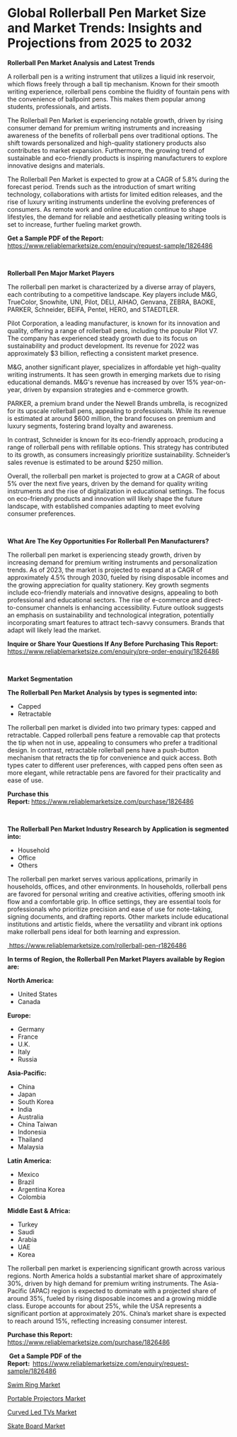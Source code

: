 <p><h1>Global Rollerball Pen Market Size and Market Trends: Insights and Projections from 2025 to 2032</h1></p><p><strong>Rollerball Pen Market Analysis and Latest Trends</strong></p>
<p><p>A rollerball pen is a writing instrument that utilizes a liquid ink reservoir, which flows freely through a ball tip mechanism. Known for their smooth writing experience, rollerball pens combine the fluidity of fountain pens with the convenience of ballpoint pens. This makes them popular among students, professionals, and artists.</p><p>The Rollerball Pen Market is experiencing notable growth, driven by rising consumer demand for premium writing instruments and increasing awareness of the benefits of rollerball pens over traditional options. The shift towards personalized and high-quality stationery products also contributes to market expansion. Furthermore, the growing trend of sustainable and eco-friendly products is inspiring manufacturers to explore innovative designs and materials.</p><p>The Rollerball Pen Market is expected to grow at a CAGR of 5.8% during the forecast period. Trends such as the introduction of smart writing technology, collaborations with artists for limited edition releases, and the rise of luxury writing instruments underline the evolving preferences of consumers. As remote work and online education continue to shape lifestyles, the demand for reliable and aesthetically pleasing writing tools is set to increase, further fueling market growth.</p></p>
<p><strong>Get a Sample PDF of the Report:&nbsp;</strong> <a href="https://www.reliablemarketsize.com/enquiry/request-sample/1826486?utm_campaign=1833&utm_medium=2&utm_source=Github&utm_content=ia&utm_term=04042025&utm_id=rollerball-pen">https://www.reliablemarketsize.com/enquiry/request-sample/1826486</a></p>
<p>&nbsp;</p>
<p><strong>Rollerball Pen Major Market Players</strong></p>
<p><p>The rollerball pen market is characterized by a diverse array of players, each contributing to a competitive landscape. Key players include M&G, TrueColor, Snowhite, UNI, Pilot, DELI, AIHAO, Genvana, ZEBRA, BAOKE, PARKER, Schneider, BEIFA, Pentel, HERO, and STAEDTLER.</p><p>Pilot Corporation, a leading manufacturer, is known for its innovation and quality, offering a range of rollerball pens, including the popular Pilot V7. The company has experienced steady growth due to its focus on sustainability and product development. Its revenue for 2022 was approximately $3 billion, reflecting a consistent market presence.</p><p>M&G, another significant player, specializes in affordable yet high-quality writing instruments. It has seen growth in emerging markets due to rising educational demands. M&G's revenue has increased by over 15% year-on-year, driven by expansion strategies and e-commerce growth.</p><p>PARKER, a premium brand under the Newell Brands umbrella, is recognized for its upscale rollerball pens, appealing to professionals. While its revenue is estimated at around $600 million, the brand focuses on premium and luxury segments, fostering brand loyalty and awareness.</p><p>In contrast, Schneider is known for its eco-friendly approach, producing a range of rollerball pens with refillable options. This strategy has contributed to its growth, as consumers increasingly prioritize sustainability. Schneider’s sales revenue is estimated to be around $250 million.</p><p>Overall, the rollerball pen market is projected to grow at a CAGR of about 5% over the next five years, driven by the demand for quality writing instruments and the rise of digitalization in educational settings. The focus on eco-friendly products and innovation will likely shape the future landscape, with established companies adapting to meet evolving consumer preferences.</p></p>
<p>&nbsp;</p>
<p><strong>What Are The Key Opportunities For Rollerball Pen Manufacturers?</strong></p>
<p><p>The rollerball pen market is experiencing steady growth, driven by increasing demand for premium writing instruments and personalization trends. As of 2023, the market is projected to expand at a CAGR of approximately 4.5% through 2030, fueled by rising disposable incomes and the growing appreciation for quality stationery. Key growth segments include eco-friendly materials and innovative designs, appealing to both professional and educational sectors. The rise of e-commerce and direct-to-consumer channels is enhancing accessibility. Future outlook suggests an emphasis on sustainability and technological integration, potentially incorporating smart features to attract tech-savvy consumers. Brands that adapt will likely lead the market.</p></p>
<p><strong>Inquire or Share Your Questions If Any Before Purchasing This Report:</strong> <a href="https://www.reliablemarketsize.com/enquiry/pre-order-enquiry/1826486?utm_campaign=1833&utm_medium=2&utm_source=Github&utm_content=ia&utm_term=04042025&utm_id=rollerball-pen">https://www.reliablemarketsize.com/enquiry/pre-order-enquiry/1826486</a></p>
<p>&nbsp;</p>
<p><strong>Market Segmentation</strong></p>
<p><strong>The Rollerball Pen Market Analysis by types is segmented into:</strong></p>
<p><ul><li>Capped</li><li>Retractable</li></ul></p>
<p><p>The rollerball pen market is divided into two primary types: capped and retractable. Capped rollerball pens feature a removable cap that protects the tip when not in use, appealing to consumers who prefer a traditional design. In contrast, retractable rollerball pens have a push-button mechanism that retracts the tip for convenience and quick access. Both types cater to different user preferences, with capped pens often seen as more elegant, while retractable pens are favored for their practicality and ease of use.</p></p>
<p><strong>Purchase this Report:&nbsp;</strong><a href="https://www.reliablemarketsize.com/purchase/1826486?utm_campaign=1833&utm_medium=2&utm_source=Github&utm_content=ia&utm_term=04042025&utm_id=rollerball-pen">https://www.reliablemarketsize.com/purchase/1826486</a></p>
<p>&nbsp;</p>
<p><strong>The Rollerball Pen Market Industry Research by Application is segmented into:</strong></p>
<p><ul><li>Household</li><li>Office</li><li>Others</li></ul></p>
<p><p>The rollerball pen market serves various applications, primarily in households, offices, and other environments. In households, rollerball pens are favored for personal writing and creative activities, offering smooth ink flow and a comfortable grip. In office settings, they are essential tools for professionals who prioritize precision and ease of use for note-taking, signing documents, and drafting reports. Other markets include educational institutions and artistic fields, where the versatility and vibrant ink options make rollerball pens ideal for both learning and expression.</p></p>
<p><a href="https://www.reliablemarketsize.com/rollerball-pen-r1826486?utm_campaign=1833&utm_medium=2&utm_source=Github&utm_content=ia&utm_term=04042025&utm_id=rollerball-pen">&nbsp;https://www.reliablemarketsize.com/rollerball-pen-r1826486</a></p>
<p><strong>In terms of Region, the Rollerball Pen Market Players available by Region are:</strong></p>
<p>
    <p> <strong> North America: </strong>
        <ul>
            <li>United States</li>
            <li>Canada</li>
        </ul>
        </p> 
    <p> <strong> Europe: </strong>
        <ul>
            <li>Germany</li>
            <li>France</li>
            <li>U.K.</li>
            <li>Italy</li>
            <li>Russia</li>
        </ul>
        </p> 
    <p> <strong> Asia-Pacific: </strong>
        <ul>
            <li>China</li>
            <li>Japan</li>
            <li>South Korea</li>
            <li>India</li>
            <li>Australia</li>
            <li>China Taiwan</li>
            <li>Indonesia</li>
            <li>Thailand</li>
            <li>Malaysia</li>
        </ul>
        </p> 
    <p> <strong> Latin America: </strong>
        <ul>
            <li>Mexico</li>
            <li>Brazil</li>
            <li>Argentina Korea</li>
            <li>Colombia</li>
        </ul>
        </p> 
    <p> <strong> Middle East & Africa: </strong>
        <ul>
            <li>Turkey</li>
            <li>Saudi</li>
            <li>Arabia</li>
            <li>UAE</li>
            <li>Korea</li>
        </ul>
    </p>
    </p>
<p><p>The rollerball pen market is experiencing significant growth across various regions. North America holds a substantial market share of approximately 30%, driven by high demand for premium writing instruments. The Asia-Pacific (APAC) region is expected to dominate with a projected share of around 35%, fueled by rising disposable incomes and a growing middle class. Europe accounts for about 25%, while the USA represents a significant portion at approximately 20%. China’s market share is expected to reach around 15%, reflecting increasing consumer interest.</p></p>
<p><strong>Purchase this Report: </strong><a href="https://www.reliablemarketsize.com/purchase/1826486?utm_campaign=1833&utm_medium=2&utm_source=Github&utm_content=ia&utm_term=04042025&utm_id=rollerball-pen">https://www.reliablemarketsize.com/purchase/1826486</a></p>
<p>&nbsp;<strong>Get a Sample PDF of the Report:&nbsp;&nbsp;</strong><a href="https://www.reliablemarketsize.com/enquiry/request-sample/1826486?utm_campaign=1833&utm_medium=2&utm_source=Github&utm_content=ia&utm_term=04042025&utm_id=rollerball-pen">https://www.reliablemarketsize.com/enquiry/request-sample/1826486</a></p>
<p><strong></strong></p>
<p><p><a href="https://github.com/rullihipes6h/Market-Research-Report-List-1/blob/main/swim-ring-market.md?utm_campaign=1833&utm_medium=2&utm_source=Github&utm_content=ia&utm_term=04042025&utm_id=rollerball-pen">Swim Ring Market</a></p><p><a href="https://github.com/zeraikulkawb/Market-Research-Report-List-1/blob/main/portable-projectors-market.md?utm_campaign=1833&utm_medium=2&utm_source=Github&utm_content=ia&utm_term=04042025&utm_id=rollerball-pen">Portable Projectors Market</a></p><p><a href="https://github.com/dandatesha7q/Market-Research-Report-List-1/blob/main/curved-led-tvs-market.md?utm_campaign=1833&utm_medium=2&utm_source=Github&utm_content=ia&utm_term=04042025&utm_id=rollerball-pen">Curved Led TVs Market</a></p><p><a href="https://github.com/FassouRP/Market-Research-Report-List-7/blob/main/skate-board-market.md?utm_campaign=1833&utm_medium=2&utm_source=Github&utm_content=ia&utm_term=04042025&utm_id=rollerball-pen">Skate Board Market</a></p></p>